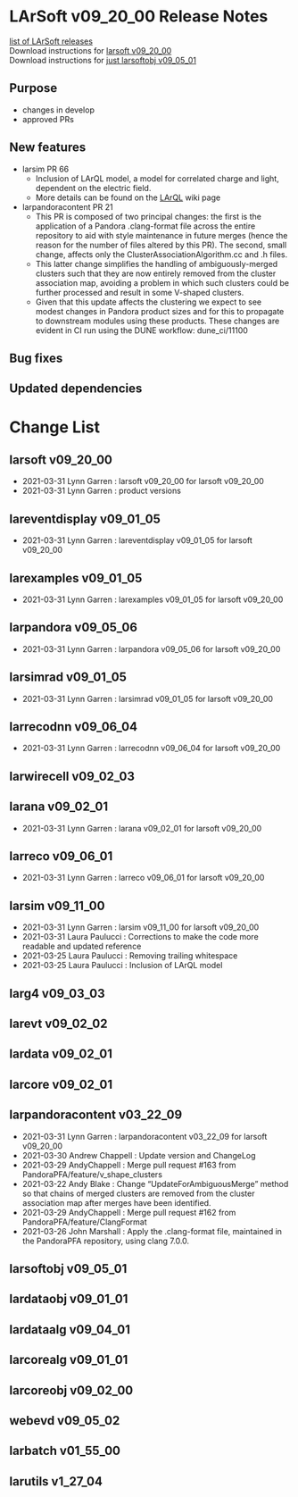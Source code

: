 # LArSoft v09_20_00 Release Notes



[list of LArSoft releases](LArSoft_release_list)  
Download instructions for [larsoft v09_20_00](http://scisoft.fnal.gov/scisoft/bundles/larsoft/v09_20_00/larsoft-v09_20_00.html)  
Download instructions for [just larsoftobj v09_05_01](http://scisoft.fnal.gov/scisoft/bundles/larsoftobj/v09_05_01/larsoftobj-v09_05_01.html)

## Purpose

-   changes in develop
-   approved PRs

## New features

-   larsim PR 66
    -   Inclusion of LArQL model, a model for correlated charge and light, dependent on the electric field.
    -   More details can be found on the [LArQL](LArQL_algorithm) wiki page
-   larpandoracontent PR 21
    -   This PR is composed of two principal changes: the first is the application of a Pandora .clang-format file across the entire repository to aid with style maintenance in future merges (hence the reason for the number of files altered by this PR). The second, small change, affects only the ClusterAssociationAlgorithm.cc and .h files.
    -   This latter change simplifies the handling of ambiguously-merged clusters such that they are now entirely removed from the cluster association map, avoiding a problem in which such clusters could be further processed and result in some V-shaped clusters.
    -   Given that this update affects the clustering we expect to see modest changes in Pandora product sizes and for this to propagate to downstream modules using these products. These changes are evident in CI run using the DUNE workflow: dune_ci/11100

## Bug fixes

## Updated dependencies

# Change List

## larsoft v09_20_00

-   2021-03-31 Lynn Garren : larsoft v09_20_00 for larsoft v09_20_00
-   2021-03-31 Lynn Garren : product versions

## lareventdisplay v09_01_05

-   2021-03-31 Lynn Garren : lareventdisplay v09_01_05 for larsoft v09_20_00

## larexamples v09_01_05

-   2021-03-31 Lynn Garren : larexamples v09_01_05 for larsoft v09_20_00

## larpandora v09_05_06

-   2021-03-31 Lynn Garren : larpandora v09_05_06 for larsoft v09_20_00

## larsimrad v09_01_05

-   2021-03-31 Lynn Garren : larsimrad v09_01_05 for larsoft v09_20_00

## larrecodnn v09_06_04

-   2021-03-31 Lynn Garren : larrecodnn v09_06_04 for larsoft v09_20_00

## larwirecell v09_02_03

## larana v09_02_01

-   2021-03-31 Lynn Garren : larana v09_02_01 for larsoft v09_20_00

## larreco v09_06_01

-   2021-03-31 Lynn Garren : larreco v09_06_01 for larsoft v09_20_00

## larsim v09_11_00

-   2021-03-31 Lynn Garren : larsim v09_11_00 for larsoft v09_20_00
-   2021-03-31 Laura Paulucci : Corrections to make the code more readable and updated reference
-   2021-03-25 Laura Paulucci : Removing trailing whitespace
-   2021-03-25 Laura Paulucci : Inclusion of LArQL model

## larg4 v09_03_03

## larevt v09_02_02

## lardata v09_02_01

## larcore v09_02_01

## larpandoracontent v03_22_09

-   2021-03-31 Lynn Garren : larpandoracontent v03_22_09 for larsoft v09_20_00
-   2021-03-30 Andrew Chappell : Update version and ChangeLog
-   2021-03-29 AndyChappell : Merge pull request \#163 from PandoraPFA/feature/v_shape_clusters
-   2021-03-22 Andy Blake : Change “UpdateForAmbiguousMerge” method so that chains of merged clusters are removed from the cluster association map after merges have been identified.
-   2021-03-29 AndyChappell : Merge pull request \#162 from PandoraPFA/feature/ClangFormat
-   2021-03-26 John Marshall : Apply the .clang-format file, maintained in the PandoraPFA repository, using clang 7.0.0.

## larsoftobj v09_05_01

## lardataobj v09_01_01

## lardataalg v09_04_01

## larcorealg v09_01_01

## larcoreobj v09_02_00

## webevd v09_05_02

## larbatch v01_55_00

## larutils v1_27_04
